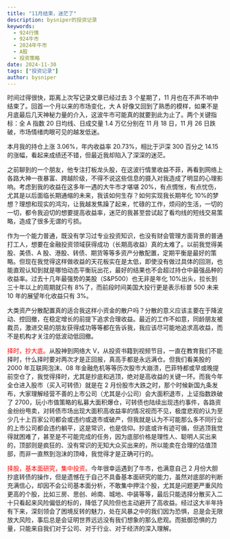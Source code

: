 ```yaml
---
title: "11月结束，迷茫了"
description: bysniper的投资记录
keywords:
  - 924行情
  - 924牛市
  - 2024年牛市
  - A股
  - 投资策略
date: 2024-11-30
tags: ["投资记录"]
author: bysniper
---
```


时间过得很快，距离上次写记录文章已经过去 3 个星期了，11 月也在不声不响中结束了。回首一个月以来的市场变化，大 A 好像又回到了熟悉的模样，如果不是月底最后几天神秘力量的介入，这波牛市可能真的就要到此为止了。两个关键指标：全 A 指数 20 日均线、日成交量 1.4 万亿分别在 11 月 18 日，11 月 26 日跌破，市场情绪肉眼可见的越发低迷。

本月我的持仓上涨 3.06%，年内收益率 20.73%，相比于沪深 300 百分之 14.15 的涨幅，看起来成绩还不错，但最近我却陷入了深深的迷茫。

之前聊到的一个朋友，他专注打板龙头股，在这波行情里收益不菲，再看到网络上各路大神一夜暴富、跨越阶级，不得不说这些信息的摄入对我造成了明显的心理影响。考虑到我的收益在这多年一遇的大牛市才堪堪 20%，有点惆怅，有点忧伤，尤其是以后面临长期通缩的未来，我该如何生存？如何实现我长期年化 10%的梦想？理想和现实的鸿沟，让我越发焦躁了起来，忙碌的工作，烦闷的生活，一切的一切，都令我迫切的想要提高收益率，迷茫的我甚至尝试起了看均线的短线交易策略，造成了很多无谓的亏损。

作为一个能力普通，既没有学习过专业投资知识，也没有财会管理方面背景的普通打工人，想要在金融投资领域获得成功（长期高收益）真的太难了。以前我觉得美股、美债、A 股、港股、转债、期货等等多资产分散配置，定期平衡是最好的策略。但现在我觉得这样做收益的天花板实在是太低，即使没有做过具体的回测，也能直观认知到就是哪怕动态平衡玩出花，最好的结果也不会超过持仓中最强品种的收益率。过去十几年最强势的美股（S&P500）也无非是年化 10%出头，拉长到三十年以上的周期就只有 8%了，而前段时间美国大投行更是表示标普 500 未来 10 年的展望年化收益只有 3%。

大类资产分散配置真的适合我这样小资金的散户吗？分散的意义应该主要在于降波动、控回撤，在稳定增长的前提下追求合理收益。最近的工作不如意，同龄朋友被裁员，激进交易的朋友获得成功等等都在告诉我，我应该尽可能地追求高收益，而不是机构才关注的低波动低回撤。

<font color=red>择时，抄大底。</font>从股神到网络大 V，从投资书籍到视频节目，一直在教育我们不能择时，什么择时要对两次才是正回报，真高手都是永远满仓。但我们看美股的 2000 年互联网泡沫、08 年金融危机等等历次股市大崩溃，巴菲特都或早或晚提前空仓了，我觉得择时，尤其是抄底和逃顶，绝对是高收益的关键一环。而我今年全仓进入股市（买入可转债）就是在 2 月份股市大跌之时，那个时候新国九条发布，大家理解经营不善的上市公司（尤其是小公司）会大面积退市，上证指数跌破了 2700，玩小市值策略的私募大面积爆仓，可转债也陆续出现违约事件，各路资金纷纷甩卖，对转债市场出现大面积高收益率的情况视而不见，极度悲观的认为至少几十上百家公司都会或违约或退市或破产，但我就是认为不可能那么多不同行业的上市公司都会违约躺平，这是常识，也是信仰。抄底或许有迹可循，但逃顶我觉得就困难了，甚至是不可能完成的任务，因为底部价格是理性人、聪明人买出来的，顶部则是疯狂的、没有常识的无知大众买出来的，所以能卖在合理的估值顶部，而非一直熬到泡沫的顶峰，我觉得才是正确可行的。

<font color=red>择股，基本面研究，集中投资。</font>今年很幸运遇到了牛市，也满意自己 2 月份大胆抄底转债的操作，但是遗憾在于自己不具备基本面研究的能力，虽然对底部的判断充满信心，却因不会公司基本面分析，不敢集中押注个股，尤其是问题更严重风险更高的个股，比如三房、思创、岭南、城地、中装等等，最后只能选择分散买入二十只看起来风险偏低的标的，降低了风险但也主动避开了高收益。经过这大半年持有下来，深刻领会了困境反转的魅力，处在风暴之中的我们因为恐惧，总是会无限放大风险，事后总是会证明世界远远没有我们想象的那么悲观。而抵御恐惧的力量，只能来自我们对于公司、对于行业、对于经济的深入理解。
